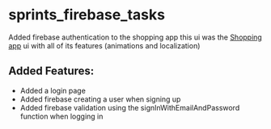 # sprints_firebase_tasks
Added firebase authentication to the shopping app
this ui was the [Shopping app](https://github.com/Mostafa-Elzohirey/sprints_flutter_task_5/blob/master/README.md) ui with all of its features (animations and localization)

## Added Features:
- Added a login page
- Added firebase creating a user when signing up
- Added firebase validation using the signInWithEmailAndPassword function when logging in           